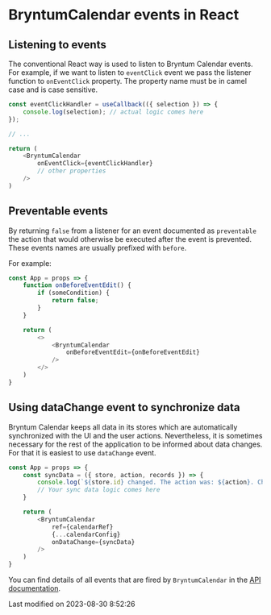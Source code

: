# BryntumCalendar events in React

## Listening to events

The conventional React way is used to listen to Bryntum Calendar events. For example, if we want to listen
to `eventClick` event we pass the listener function to `onEventClick` property. The property name must be in camel 
case and is case sensitive.

```javascript
const eventClickHandler = useCallback(({ selection }) => {
    console.log(selection); // actual logic comes here
});

// ...

return (
    <BryntumCalendar
        onEventClick={eventClickHandler}
        // other properties
    />
)
```

## Preventable events

By returning `false` from a listener for an event documented as `preventable` the action that would otherwise be
executed after the event is prevented. These events names are usually prefixed with `before`.

For example:

```javascript
const App = props => {
    function onBeforeEventEdit() {
        if (someCondition) {
            return false;
        }
    }

    return (
        <>
            <BryntumCalendar
                onBeforeEventEdit={onBeforeEventEdit}
            />
        </>
    )
}
```

## Using dataChange event to synchronize data

Bryntum Calendar keeps all data in its stores which are automatically synchronized with the UI and the user actions.
Nevertheless, it is sometimes necessary for the rest of the application to be informed about data changes. For that
it is easiest to use `dataChange` event.

```javascript
const App = props => {
    const syncData = ({ store, action, records }) => {
        console.log(`${store.id} changed. The action was: ${action}. Changed records: `, records);
        // Your sync data logic comes here
    }

    return (
        <BryntumCalendar
            ref={calendarRef}
            {...calendarConfig}
            onDataChange={syncData}
        />
    )
}
```

You can find details of all events that are fired by `BryntumCalendar` in
the [API documentation](https://bryntum.com/products/calendar/docs/api/Calendar/view/Calendar#events).


<p class="last-modified">Last modified on 2023-08-30 8:52:26</p>